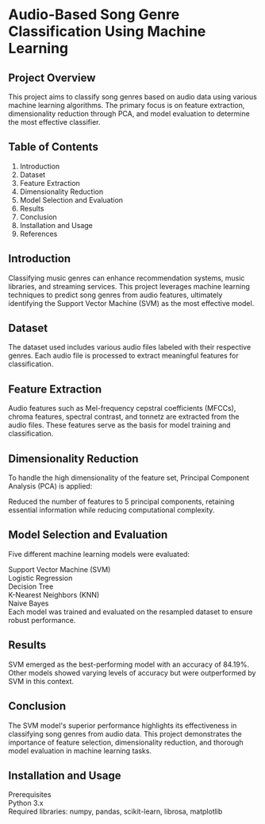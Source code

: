 # Audio-Based Song Genre Classification Using Machine Learning
## Project Overview
This project aims to classify song genres based on audio data using various machine learning algorithms. The primary focus is on feature extraction, dimensionality reduction through PCA, and model evaluation to determine the most effective classifier.

## Table of Contents
1. Introduction
2. Dataset
3. Feature Extraction
4. Dimensionality Reduction
5. Model Selection and Evaluation
6. Results
7. Conclusion
8. Installation and Usage
9. References
## Introduction
Classifying music genres can enhance recommendation systems, music libraries, and streaming services. This project leverages machine learning techniques to predict song genres from audio features, ultimately identifying the Support Vector Machine (SVM) as the most effective model.

## Dataset
The dataset used includes various audio files labeled with their respective genres. Each audio file is processed to extract meaningful features for classification.

## Feature Extraction
Audio features such as Mel-frequency cepstral coefficients (MFCCs), chroma features, spectral contrast, and tonnetz are extracted from the audio files. These features serve as the basis for model training and classification.

## Dimensionality Reduction
To handle the high dimensionality of the feature set, Principal Component Analysis (PCA) is applied:

Reduced the number of features to 5 principal components, retaining essential information while reducing computational complexity.
## Model Selection and Evaluation
Five different machine learning models were evaluated:

Support Vector Machine (SVM)\
Logistic Regression\
Decision Tree\
K-Nearest Neighbors (KNN)\
Naive Bayes\
Each model was trained and evaluated on the resampled dataset to ensure robust performance.

## Results
SVM emerged as the best-performing model with an accuracy of 84.19%.\
Other models showed varying levels of accuracy but were outperformed by SVM in this context.
## Conclusion
The SVM model's superior performance highlights its effectiveness in classifying song genres from audio data. This project demonstrates the importance of feature selection, dimensionality reduction, and thorough model evaluation in machine learning tasks.

## Installation and Usage
Prerequisites\
Python 3.x\
Required libraries: numpy, pandas, scikit-learn, librosa, matplotlib

